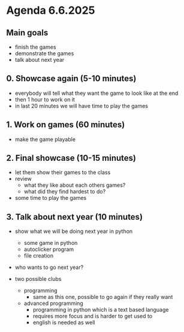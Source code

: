 # Agenda 6.6.2025

## Main goals

- finish the games
- demonstrate the games
- talk about next year

## 0. Showcase again (5-10 minutes)

- everybody will tell what they want the game to look like at the end
- then 1 hour to work on it
- in last 20 minutes we will have time to play the games

## 1. Work on games (60 minutes)

- make the game playable

## 2. Final showcase (10-15 minutes)

- let them show their games to the class
- review
  - what they like about each others games?
  - what did they find hardest to do?
- some time to play the games

## 3. Talk about next year (10 minutes)

- show what we will be doing next year in python
  - some game in python
  - autoclicker program
  - file creation

- who wants to go next year?

- two possible clubs
  - programming
    - same as this one, possible to go again if they really want
  - advanced programming 
    - programming in python which is a text based language
    - requires more focus and is harder to get used to
    - english is needed as well